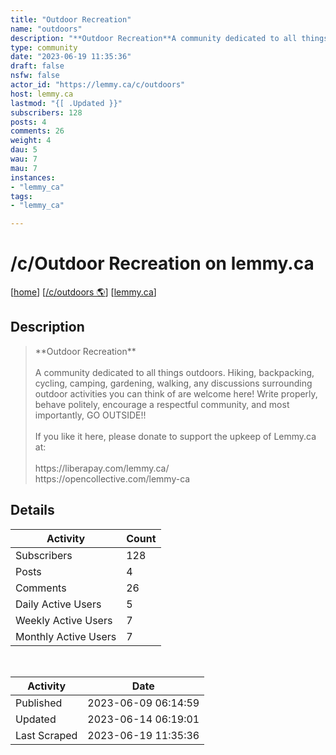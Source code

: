 ```yaml
---
title: "Outdoor Recreation" 
name: "outdoors"
description: "**Outdoor Recreation**A community dedicated to all things outdoors. Hiking, backpacking, cycling, camping, gardening, walking, any discussions surrounding outdoor activities you can think of are welcome here! Write properly, behave politely, encourage a respectful community, and most importantly, GO OUTSIDE!!If you like it here, please donate to support the upkeep of Lemmy.ca at:  https://liberapay.com/lemmy.ca/https://opencollective.com/lemmy-ca"
type: community
date: "2023-06-19 11:35:36"
draft: false
nsfw: false
actor_id: "https://lemmy.ca/c/outdoors"
host: lemmy.ca
lastmod: "{[ .Updated }}"
subscribers: 128
posts: 4
comments: 26
weight: 4
dau: 5
wau: 7
mau: 7
instances:
- "lemmy_ca"
tags: 
- "lemmy_ca"

---
```


# /c/Outdoor Recreation on lemmy.ca

[[home](/)]
[[/c/outdoors 🌎](https://lemmy.ca/c/outdoors)]
[[lemmy.ca](/instances/lemmy_ca)]


## Description 

<blockquote class="description">
**Outdoor Recreation**<br><br>A community dedicated to all things outdoors. Hiking, backpacking, cycling, camping, gardening, walking, any discussions surrounding outdoor activities you can think of are welcome here! Write properly, behave politely, encourage a respectful community, and most importantly, GO OUTSIDE!!<br><br>If you like it here, please donate to support the upkeep of Lemmy.ca at:  <br><br>https://liberapay.com/lemmy.ca/<br>https://opencollective.com/lemmy-ca
</blockquote>


## Details

| Activity | Count  |
|----------------------|---|
| Subscribers          | 128 |
| Posts                | 4  |
| Comments             | 26  |
| Daily Active Users   | 5  |
| Weekly Active Users  | 7  |
| Monthly Active Users | 7  |

<br>

| Activity | Date |
|----------------------|---|
| Published            | 2023-06-09 06:14:59 |
| Updated              | 2023-06-14 06:19:01 |
| Last Scraped         | 2023-06-19 11:35:36 |
